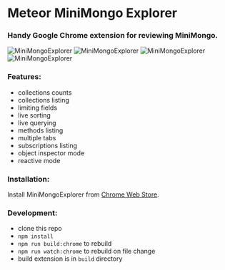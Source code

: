 # Meteor MiniMongo Explorer

### Handy Google Chrome extension for reviewing MiniMongo.

![MiniMongoExplorer](https://raw.githubusercontent.com/radekmie/MiniMongoExplorer/master/binary/github-1.png)
![MiniMongoExplorer](https://raw.githubusercontent.com/radekmie/MiniMongoExplorer/master/binary/github-2.png)
![MiniMongoExplorer](https://raw.githubusercontent.com/radekmie/MiniMongoExplorer/master/binary/github-3.png)
![MiniMongoExplorer](https://raw.githubusercontent.com/radekmie/MiniMongoExplorer/master/binary/github-4.png)

### Features:

- collections counts
- collections listing
- limiting fields
- live sorting
- live querying
- methods listing
- multiple tabs
- subscriptions listing
- object inspector mode
- reactive mode

### Installation:

Install MiniMongoExplorer from [Chrome Web Store](https://chrome.google.com/webstore/detail/minimongoexplorer/bpbalpgdnkieljogofnfjmgcnjcaiheg).

### Development:

- clone this repo
- `npm install`
- `npm run build:chrome` to rebuild
- `npm run watch:chrome` to rebuild on file change
- build extension is in `build` directory
